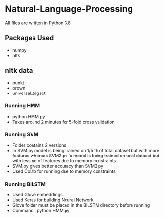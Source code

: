 # Natural-Language-Processing

All files are written in Python 3.8

## Packages Used
- numpy
- nltk

## nltk data
- punkt
- brown
- universal_tagset

### Running HMM
- python HMM.py 
- Takes around 2 minutes for 5-fold cross validation


### Running SVM
- Folder contains 2 versions
- In SVM.py model is being trained on 1/5 th of total dataset but with more features whereas SVM2.py 's model is being trained on total dataset but with less no of features due to memory constraints
- SVM.py gives better accuracy than SVM2.py 
- Used Colab for running due to memory constraints

### Running BiLSTM
- Used Glove embeddings
- Used Keras for building Neural Network
- Glove folder must be placed in the BiLSTM directory before running
- Command : python HMM.py
